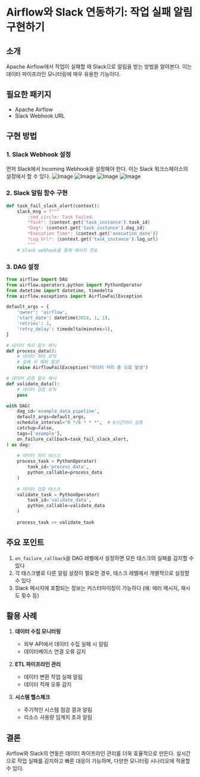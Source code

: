 # Airflow와 Slack 연동하기: 작업 실패 알림 구현하기

## 소개

Apache Airflow에서 작업이 실패할 때 Slack으로 알림을 받는 방법을 알아본다. 이는 데이터 파이프라인 모니터링에 매우 유용한 기능이다.

## 필요한 패키지

- Apache Airflow
- Slack Webhook URL

## 구현 방법

### 1. Slack Webhook 설정

먼저 Slack에서 Incoming Webhook을 설정해야 한다. 이는 Slack 워크스페이스의 설정에서 할 수 있다.
![Image](https://i.imgur.com/nfpAi86.png)
![Image](https://i.imgur.com/rxfa7tb.png)
![Image](https://i.imgur.com/JtvjLC2.png)
![Image](https://i.imgur.com/sbAwZP4.png)

### 2. Slack 알림 함수 구현

```python
def task_fail_slack_alert(context):
    slack_msg = f"""
        :red_circle: Task Failed.
        *Task*: {context.get('task_instance').task_id}
        *Dag*: {context.get('task_instance').dag_id}
        *Execution Time*: {context.get('execution_date')}
        *Log Url*: {context.get('task_instance').log_url}
        """
    # Slack webhook을 통해 메시지 전송
```

### 3. DAG 설정

```python
from airflow import DAG
from airflow.operators.python import PythonOperator
from datetime import datetime, timedelta
from airflow.exceptions import AirflowFailException

default_args = {
    'owner': 'airflow',
    'start_date': datetime(2024, 1, 1),
    'retries': 1,
    'retry_delay': timedelta(minutes=5),
}

# 데이터 처리 함수 예시
def process_data():
    # 데이터 처리 로직
    # 실패 시 예외 발생
    raise AirflowFailException("데이터 처리 중 오류 발생")

# 데이터 검증 함수 예시
def validate_data():
    # 데이터 검증 로직
    pass

with DAG(
    dag_id='example_data_pipeline',
    default_args=default_args,
    schedule_interval="0 */6 * * *",  # 6시간마다 실행
    catchup=False,
    tags=['example'],
    on_failure_callback=task_fail_slack_alert,
) as dag:
    
    # 데이터 처리 태스크
    process_task = PythonOperator(
        task_id='process_data',
        python_callable=process_data
    )
    
    # 데이터 검증 태스크
    validate_task = PythonOperator(
        task_id='validate_data',
        python_callable=validate_data
    )
    
    process_task >> validate_task
```

## 주요 포인트

1. `on_failure_callback`을 DAG 레벨에서 설정하면 모든 태스크의 실패를 감지할 수 있다
2. 각 태스크별로 다른 알림 설정이 필요한 경우, 태스크 레벨에서 개별적으로 설정할 수 있다
3. Slack 메시지에 포함되는 정보는 커스터마이징이 가능하다 (예: 에러 메시지, 재시도 횟수 등)

## 활용 사례

1. **데이터 수집 모니터링**
   - 외부 API에서 데이터 수집 실패 시 알림
   - 데이터베이스 연결 오류 감지

2. **ETL 파이프라인 관리**
   - 데이터 변환 작업 실패 알림
   - 데이터 적재 오류 감지

3. **시스템 헬스체크**
   - 주기적인 시스템 점검 결과 알림
   - 리소스 사용량 임계치 초과 알림

## 결론

Airflow와 Slack의 연동은 데이터 파이프라인 관리를 더욱 효율적으로 만든다. 실시간으로 작업 실패를 감지하고 빠른 대응이 가능하며, 다양한 모니터링 시나리오에 적용할 수 있다.
